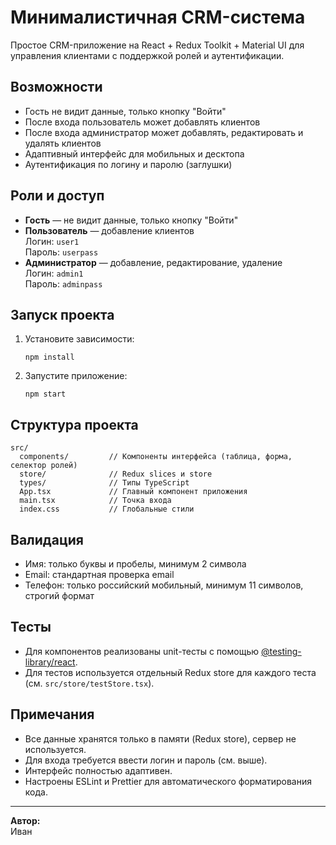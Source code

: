 # Минималистичная CRM-система

Простое CRM-приложение на React + Redux Toolkit + Material UI для управления клиентами с поддержкой ролей и аутентификации.

## Возможности

- Гость не видит данные, только кнопку "Войти"
- После входа пользователь может добавлять клиентов
- После входа администратор может добавлять, редактировать и удалять клиентов
- Адаптивный интерфейс для мобильных и десктопа
- Аутентификация по логину и паролю (заглушки)

## Роли и доступ

- **Гость** — не видит данные, только кнопку "Войти"
- **Пользователь** — добавление клиентов  
  Логин: `user1`  
  Пароль: `userpass`
- **Администратор** — добавление, редактирование, удаление  
  Логин: `admin1`  
  Пароль: `adminpass`

## Запуск проекта

1. Установите зависимости:
   ```
   npm install
   ```
2. Запустите приложение:
   ```
   npm start
   ```

## Структура проекта

```
src/
  components/         // Компоненты интерфейса (таблица, форма, селектор ролей)
  store/              // Redux slices и store
  types/              // Типы TypeScript
  App.tsx             // Главный компонент приложения
  main.tsx            // Точка входа
  index.css           // Глобальные стили
```

## Валидация

- Имя: только буквы и пробелы, минимум 2 символа
- Email: стандартная проверка email
- Телефон: только российский мобильный, минимум 11 символов, строгий формат

## Тесты

- Для компонентов реализованы unit-тесты с помощью [@testing-library/react](https://testing-library.com/).
- Для тестов используется отдельный Redux store для каждого теста (см. `src/store/testStore.tsx`).

## Примечания

- Все данные хранятся только в памяти (Redux store), сервер не используется.
- Для входа требуется ввести логин и пароль (см. выше).
- Интерфейс полностью адаптивен.
- Настроены ESLint и Prettier для автоматического форматирования кода.

---

**Автор:**  
Иван

